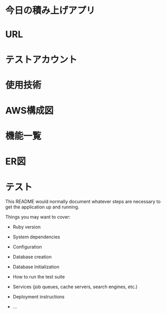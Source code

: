 # 今日の積み上げアプリ
# URL
# テストアカウント
# 使用技術
# AWS構成図
# 機能一覧
# ER図
# テスト

This README would normally document whatever steps are necessary to get the
application up and running.

Things you may want to cover:

* Ruby version

* System dependencies

* Configuration

* Database creation

* Database initialization

* How to run the test suite

* Services (job queues, cache servers, search engines, etc.)

* Deployment instructions

* ...
